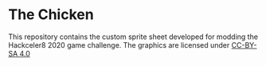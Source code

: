 # The Chicken

This repository contains the custom sprite sheet developed for modding the Hackceler8 2020 game challenge. 
The graphics are licensed under [CC-BY-SA 4.0](https://creativecommons.org/licenses/by-sa/4.0/)
